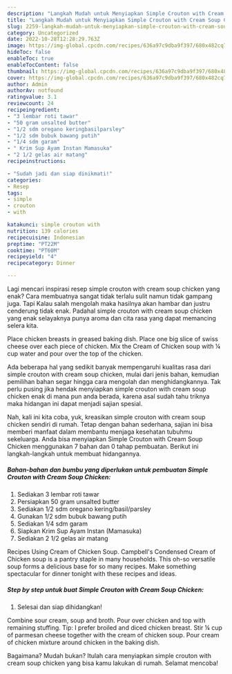 ```yaml
---
description: "Langkah Mudah untuk Menyiapkan Simple Crouton with Cream Soup Chicken yang Lezat, Buat Buka Puasa Enak Banget"
title: "Langkah Mudah untuk Menyiapkan Simple Crouton with Cream Soup Chicken yang Lezat, Buat Buka Puasa Enak Banget"
slug: 2259-langkah-mudah-untuk-menyiapkan-simple-crouton-with-cream-soup-chicken-yang-lezat-buat-buka-puasa-enak-banget
category: Uncategorized
date: 2022-10-28T12:28:29.763Z
image: https://img-global.cpcdn.com/recipes/636a97c9dba9f397/680x482cq70/simple-crouton-with-cream-soup-chicken-foto-resep-utama.jpg
hideToc: false
enableToc: true
enableTocContent: false
thumbnail: https://img-global.cpcdn.com/recipes/636a97c9dba9f397/680x482cq70/simple-crouton-with-cream-soup-chicken-foto-resep-utama.jpg
cover: https://img-global.cpcdn.com/recipes/636a97c9dba9f397/680x482cq70/simple-crouton-with-cream-soup-chicken-foto-resep-utama.jpg
author: Admin
authorAv: notfound
ratingvalue: 3.1
reviewcount: 24
recipeingredient:
- "3 lembar roti tawar"
- "50 gram unsalted butter"
- "1/2 sdm oregano keringbasilparsley"
- "1/2 sdm bubuk bawang putih"
- "1/4 sdm garam"
- " Krim Sup Ayam Instan Mamasuka"
- "2 1/2 gelas air matang"
recipeinstructions:

- "Sudah jadi dan siap dinikmati!"
categories:
- Resep
tags:
- simple
- crouton
- with

katakunci: simple crouton with 
nutrition: 139 calories
recipecuisine: Indonesian
preptime: "PT22M"
cooktime: "PT60M"
recipeyield: "4"
recipecategory: Dinner

---
```



Lagi mencari inspirasi resep simple crouton with cream soup chicken yang enak? Cara membuatnya sangat tidak terlalu sulit namun tidak gampang juga. Tapi Kalau salah mengolah maka hasilnya akan hambar dan justru cenderung tidak enak. Padahal simple crouton with cream soup chicken yang enak selayaknya punya aroma dan cita rasa yang dapat memancing selera kita.


Place chicken breasts in greased baking dish. Place one big slice of swiss cheese over each piece of chicken. Mix the Cream of Chicken soup with ¼ cup water and pour over the top of the chicken.

Ada beberapa hal yang sedikit banyak mempengaruhi kualitas rasa dari simple crouton with cream soup chicken, mulai dari jenis bahan, kemudian pemilihan bahan segar hingga cara mengolah dan menghidangkannya. Tak perlu pusing jika hendak menyiapkan simple crouton with cream soup chicken enak di mana pun anda berada, karena asal sudah tahu triknya maka hidangan ini dapat menjadi sajian spesial.


Nah, kali ini kita coba, yuk, kreasikan simple crouton with cream soup chicken sendiri di rumah. Tetap dengan bahan sederhana, sajian ini bisa memberi manfaat dalam membantu menjaga kesehatan tubuhmu sekeluarga. Anda bisa menyiapkan Simple Crouton with Cream Soup Chicken menggunakan 7 bahan dan 0 tahap pembuatan. Berikut ini langkah-langkah untuk membuat hidangannya.

<!--inarticleads1-->

##### Bahan-bahan dan bumbu yang diperlukan untuk pembuatan Simple Crouton with Cream Soup Chicken:

1. Sediakan 3 lembar roti tawar
1. Persiapkan 50 gram unsalted butter
1. Sediakan 1/2 sdm oregano kering/basil/parsley
1. Gunakan 1/2 sdm bubuk bawang putih
1. Sediakan 1/4 sdm garam
1. Siapkan  Krim Sup Ayam Instan (Mamasuka)
1. Sediakan 2 1/2 gelas air matang


Recipes Using Cream of Chicken Soup. Campbell&#39;s Condensed Cream of Chicken soup is a pantry staple in many households. This oh-so versatile soup forms a delicious base for so many recipes. Make something spectacular for dinner tonight with these recipes and ideas. 

<!--inarticleads2-->

##### Step by step untuk buat Simple Crouton with Cream Soup Chicken:


1. Selesai dan siap dihidangkan!

Combine sour cream, soup and broth. Pour over chicken and top with remaining stuffing. Tip: I prefer broiled and diced chicken breast. Stir ¼ cup of parmesan cheese together with the cream of chicken soup. Pour cream of chicken mixture around chicken in the baking dish. 

Bagaimana? Mudah bukan? Itulah cara menyiapkan simple crouton with cream soup chicken yang bisa kamu lakukan di rumah. Selamat mencoba!
